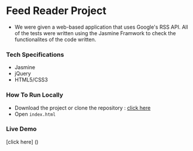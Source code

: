 # Feed Reader Project

- We were given a web-based application that uses Google's RSS API. All of the tests were written using the Jasmine Framwork to check the functionalites of the code written.


### Tech Specifications

- Jasmine
- jQuery
- HTML5/CSS3

### How To Run Locally

- Download the project or clone the repository : [click here](https://github.com/soup00/soup00.github.io/tree/master/David_Campbell_Udacity_Neighborhood_Project)
- Open `index.html`

### Live Demo
[click here] ()